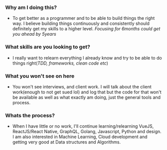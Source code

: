 ### Why am I doing this?
* To get better as a programmer and to be able to build things the right way. I believe building things continuously and consistently should definitely get my skills to a higher level. _Focusing for 6months could get you ahead by 5years_

### What skills are you looking to get?
* I really want to relearn everything I already know and try to be able to do things right(*TDD, frameworks, clean code etc*)

### What you won't see on here
* You won't see interviews, and client work. I will talk about the client work(enough to not get sued lol) and log that but the code for that won't be available as well as what exactly am doing, just the general tools and process.

### Whats the process?
* When I have little or no work, I'll continue learning/relearning VueJS, ReactJS/React Native, GraphQL, Golang, Javascript, Python and design. I am also interested in Machine Learning, Cloud development and getting very good at Data structures and Algorithms.